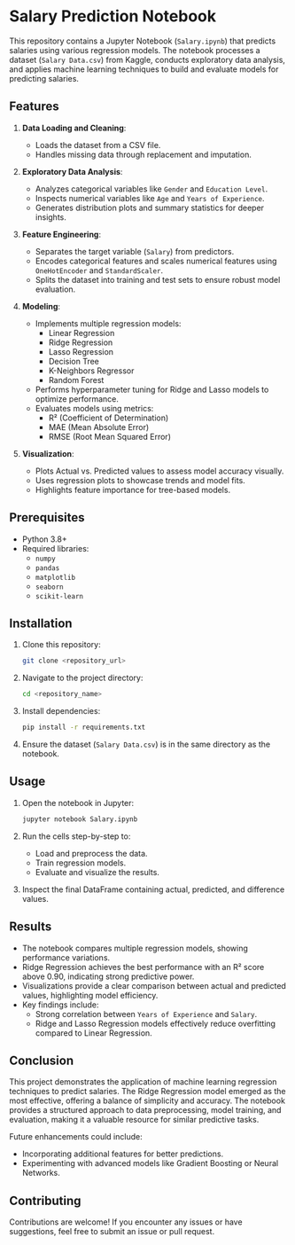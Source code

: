 # Salary Prediction Notebook

This repository contains a Jupyter Notebook (`Salary.ipynb`) that predicts salaries using various regression models. The notebook processes a dataset (`Salary Data.csv`) from Kaggle, conducts exploratory data analysis, and applies machine learning techniques to build and evaluate models for predicting salaries.

## Features

1. **Data Loading and Cleaning**:

   - Loads the dataset from a CSV file.
   - Handles missing data through replacement and imputation.

2. **Exploratory Data Analysis**:

   - Analyzes categorical variables like `Gender` and `Education Level`.
   - Inspects numerical variables like `Age` and `Years of Experience`.
   - Generates distribution plots and summary statistics for deeper insights.

3. **Feature Engineering**:

   - Separates the target variable (`Salary`) from predictors.
   - Encodes categorical features and scales numerical features using `OneHotEncoder` and `StandardScaler`.
   - Splits the dataset into training and test sets to ensure robust model evaluation.

4. **Modeling**:

   - Implements multiple regression models:
     - Linear Regression
     - Ridge Regression
     - Lasso Regression
     - Decision Tree
     - K-Neighbors Regressor
     - Random Forest
   - Performs hyperparameter tuning for Ridge and Lasso models to optimize performance.
   - Evaluates models using metrics:
     - R² (Coefficient of Determination)
     - MAE (Mean Absolute Error)
     - RMSE (Root Mean Squared Error)

5. **Visualization**:

   - Plots Actual vs. Predicted values to assess model accuracy visually.
   - Uses regression plots to showcase trends and model fits.
   - Highlights feature importance for tree-based models.

## Prerequisites

- Python 3.8+
- Required libraries:
  - `numpy`
  - `pandas`
  - `matplotlib`
  - `seaborn`
  - `scikit-learn`

## Installation

1. Clone this repository:

   ```bash
   git clone <repository_url>
   ```

2. Navigate to the project directory:

   ```bash
   cd <repository_name>
   ```

3. Install dependencies:

   ```bash
   pip install -r requirements.txt
   ```

4. Ensure the dataset (`Salary Data.csv`) is in the same directory as the notebook.

## Usage

1. Open the notebook in Jupyter:

   ```bash
   jupyter notebook Salary.ipynb
   ```

2. Run the cells step-by-step to:

   - Load and preprocess the data.
   - Train regression models.
   - Evaluate and visualize the results.

3. Inspect the final DataFrame containing actual, predicted, and difference values.

## Results

- The notebook compares multiple regression models, showing performance variations.
- Ridge Regression achieves the best performance with an R² score above 0.90, indicating strong predictive power.
- Visualizations provide a clear comparison between actual and predicted values, highlighting model efficiency.
- Key findings include:
  - Strong correlation between `Years of Experience` and `Salary`.
  - Ridge and Lasso Regression models effectively reduce overfitting compared to Linear Regression.

## Conclusion

This project demonstrates the application of machine learning regression techniques to predict salaries. The Ridge Regression model emerged as the most effective, offering a balance of simplicity and accuracy. The notebook provides a structured approach to data preprocessing, model training, and evaluation, making it a valuable resource for similar predictive tasks.

Future enhancements could include:
- Incorporating additional features for better predictions.
- Experimenting with advanced models like Gradient Boosting or Neural Networks.

## Contributing

Contributions are welcome! If you encounter any issues or have suggestions, feel free to submit an issue or pull request.

